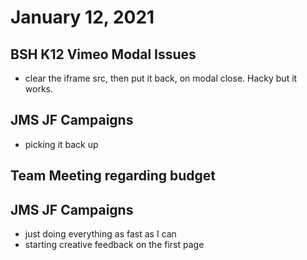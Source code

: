 # January 12, 2021

## BSH K12 Vimeo Modal Issues
- clear the iframe src, then put it back, on modal close. Hacky but it works. 

## JMS JF Campaigns
- picking it back up

## Team Meeting regarding budget

## JMS JF Campaigns
- just doing everything as fast as I can
- starting creative feedback on the first page